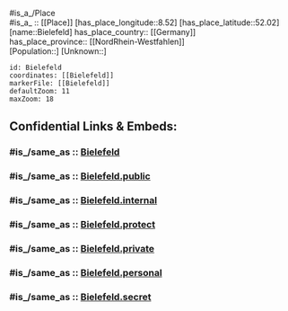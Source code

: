 ﻿---
confidential: public
isDeleted: false
location:
- 52.02
- 8.52
mapmarker: city
mapzoom:
- 7
- 12
SpocWebEntityId: 29179
tags:
- geo/City
type: City
---

#is_a_/Place  
#is_a_ :: [[Place]] 
[has_place_longitude::8.52] 
[has_place_latitude::52.02] 
[name::Bielefeld] 
has_place_country:: [[Germany]]  
has_place_province:: [[NordRhein-Westfahlen]]  
[Population::] 
[Unknown::] 


```leaflet
id: Bielefeld
coordinates: [[Bielefeld]] 
markerFile: [[Bielefeld]] 
defaultZoom: 11 
maxZoom: 18
```


## Confidential Links & Embeds: 

### #is_/same_as :: [Bielefeld](/_Standards/Earth/Continent/Europe/Europe~Central/Germany/Germany~West/Nordrhein-Westfalen/counties~NW/Bielefeld.md) 

### #is_/same_as :: [Bielefeld.public](/_public/Earth/Continent/Europe/Europe~Central/Germany/Germany~West/Nordrhein-Westfalen/counties~NW/Bielefeld.public.md) 

### #is_/same_as :: [Bielefeld.internal](/_internal/Earth/Continent/Europe/Europe~Central/Germany/Germany~West/Nordrhein-Westfalen/counties~NW/Bielefeld.internal.md) 

### #is_/same_as :: [Bielefeld.protect](/_protect/Earth/Continent/Europe/Europe~Central/Germany/Germany~West/Nordrhein-Westfalen/counties~NW/Bielefeld.protect.md) 

### #is_/same_as :: [Bielefeld.private](/_private/Earth/Continent/Europe/Europe~Central/Germany/Germany~West/Nordrhein-Westfalen/counties~NW/Bielefeld.private.md) 

### #is_/same_as :: [Bielefeld.personal](/_personal/Earth/Continent/Europe/Europe~Central/Germany/Germany~West/Nordrhein-Westfalen/counties~NW/Bielefeld.personal.md) 

### #is_/same_as :: [Bielefeld.secret](/_secret/Earth/Continent/Europe/Europe~Central/Germany/Germany~West/Nordrhein-Westfalen/counties~NW/Bielefeld.secret.md)

